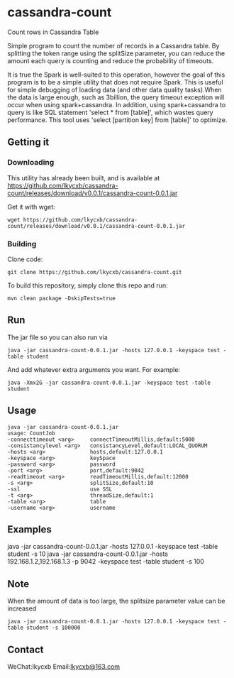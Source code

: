 # cassandra-count
Count rows in Cassandra Table

Simple program to count the number of records in a Cassandra table.
By splitting the token range using the splitSize parameter, you can
reduce the amount each query is counting and reduce the probability
of timeouts.

It is true the Spark is well-suited to this operation, however the
goal of this program is to be a simple utility that does not require
Spark.  This is useful for simple debugging of loading data (and other
data quality tasks).When the data is large enough, such as 3billion,
the query timeout exception will occur when using spark+cassandra. 
In addition, using spark+cassandra to query is like SQL statement 
'select * from [table]', which wastes query performance. This tool 
uses 'select [partition key] from [table]' to optimize.

## Getting it
### Downloading
This utility has already been built, and is available at
https://github.com/lkycxb/cassandra-count/releases/download/v0.0.1/cassandra-count-0.0.1.jar

Get it with wget:
```
wget https://github.com/lkycxb/cassandra-count/releases/download/v0.0.1/cassandra-count-0.0.1.jar
```

### Building
Clone code:
```
git clone https://github.com/lkycxb/cassandra-count.git
```

To build this repository, simply clone this repo and run:
```
mvn clean package -DskipTests=true
```

## Run 
The jar file so you can also run via
```
java -jar cassandra-count-0.0.1.jar -hosts 127.0.0.1 -keyspace test -table student
```
And add whatever extra arguments you want. For example:
```
java -Xmx2G -jar cassandra-count-0.0.1.jar -keyspace test -table student
```


## Usage
```
java -jar cassandra-count-0.0.1.jar
usage: CountJob
-connecttimeout <arg>     connectTimeoutMillis,default:5000
-consistancylevel <arg>   consistancyLevel,default:LOCAL_QUORUM
-hosts <arg>              hosts,default:127.0.0.1
-keyspace <arg>           keySpace
-password <arg>           password
-port <arg>               port,default:9042
-readtimeout <arg>        readTimeoutMillis,default:12000
-s <arg>                  splitSize,default:10
-ssl                      use SSL
-t <arg>                  threadSize,default:1
-table <arg>              table
-username <arg>           username
```

## Examples
java -jar cassandra-count-0.0.1.jar -hosts 127.0.0.1 -keyspace test -table student -s 10
java -jar cassandra-count-0.0.1.jar -hosts 192.168.1.2,192.168.1.3 -p 9042 -keyspace test -table student -s 100

## Note
When the amount of data is too large, the splitsize parameter value can be increased
```
java -jar cassandra-count-0.0.1.jar -hosts 127.0.0.1 -keyspace test -table student -s 100000
```
## Contact
WeChat:lkycxb
Email:lkycxb@163.com

